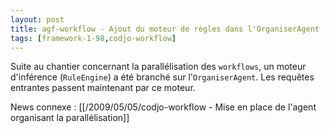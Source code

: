 ```yaml
---
layout: post
title: agf-workflow - Ajout du moteur de règles dans l'OrganiserAgent
tags: [framework-1-98,codjo-workflow]
---
```

Suite au chantier concernant la parallélisation des ```workflows```, un moteur d'inférence (```RuleEngine```) a été branché sur l'```OrganiserAgent```.
Les requêtes entrantes passent maintenant par ce moteur.

News connexe : [[/2009/05/05/codjo-workflow - Mise en place de l'agent organisant la parallélisation]]
